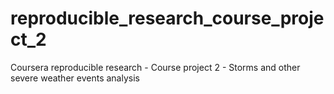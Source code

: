 # reproducible_research_course_project_2
Coursera reproducible research - Course project 2 - Storms and other severe weather events analysis

